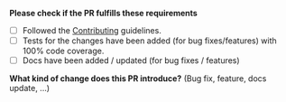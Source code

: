 **Please check if the PR fulfills these requirements**
- [ ] Followed the [Contributing](https://github.com/jaredwray/memcache/blob/main/CONTRIBUTING.md) guidelines.
- [ ] Tests for the changes have been added (for bug fixes/features) with 100% code coverage.
- [ ] Docs have been added / updated (for bug fixes / features)

**What kind of change does this PR introduce?** (Bug fix, feature, docs update, ...)
